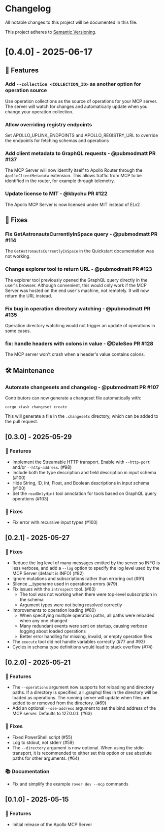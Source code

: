 # Changelog

All notable changes to this project will be documented in this file.

This project adheres to [Semantic Versioning](https://semver.org/spec/v2.0.0.html).

# [0.4.0] - 2025-06-17

## 🚀 Features

### Add `--collection <COLLECTION_ID>` as another option for operation source

Use operation collections as the source of operations for your MCP server. The server will watch for changes and automatically update when you change your operation collection.

### Allow overriding registry endpoints 

Set APOLLO_UPLINK_ENDPOINTS and APOLLO_REGISTRY_URL to override the endpoints for fetching schemas and operations

### Add client metadata to GraphQL requests - @pubmodmatt PR #137

The MCP Server will now identify itself to Apollo Router through the `ApolloClientMetadata` extension. This allows traffic from MCP to be identified in the router, for example through telemetry.

### Update license to MIT - @kbychu PR #122

The Apollo MCP Server is now licensed under MIT instead of ELv2

## 🐛 Fixes

### Fix GetAstronautsCurrentlyInSpace query - @pubmodmatt PR #114

The `GetAstronautsCurrentlyInSpace` in the Quickstart documentation was not working.

### Change explorer tool to return URL - @pubmodmatt PR #123

The explorer tool previously opened the GraphQL query directly in the user's browser. Although convenient, this would only work if the MCP Server was hosted on the end user's machine, not remotely. It will now return the URL instead.

### Fix bug in operation directory watching - @pubmodmatt PR #135

Operation directory watching would not trigger an update of operations in some cases.

### fix: handle headers with colons in value - @DaleSeo PR #128

The MCP server won't crash when a header's value contains colons.

## 🛠 Maintenance

### Automate changesets and changelog - @pubmodmatt PR #107

Contributors can now generate a changeset file automatically with:
```console
cargo xtask changeset create
```
This will generate a file in the `.changesets` directory, which can be added to the pull request.



## [0.3.0] - 2025-05-29

### 🚀 Features

- Implement the Streamable HTTP transport. Enable with `--http-port` and/or `--http-address`. (#98)
- Include both the type description and field description in input schema (#100)
- Hide String, ID, Int, Float, and Boolean descriptions in input schema (#100)
- Set the `readOnlyHint` tool annotation for tools based on GraphQL query operations (#103)

### 🐛 Fixes

- Fix error with recursive input types (#100)

## [0.2.1] - 2025-05-27

### 🐛 Fixes

- Reduce the log level of many messages emitted by the server so INFO is less verbose, and add a `--log` option to specify the log level used by the MCP Server (default is INFO) (#82)
- Ignore mutations and subscriptions rather than erroring out (#91)
- Silence __typename used in operations errors (#79)
- Fix issues with the `introspect` tool. (#83)
  - The tool was not working when there were top-level subscription in the schema
  - Argument types were not being resolved correctly
- Improvements to operation loading (#80)
  - When specifying multiple operation paths, all paths were reloaded when any one changed
  - Many redundant events were sent on startup, causing verbose logging about loaded operations
  - Better error handling for missing, invalid, or empty operation files
- The `execute` tool did not handle variables correctly (#77 and #93)
- Cycles in schema type definitions would lead to stack overflow (#74)

## [0.2.0] - 2025-05-21

### 🚀 Features

- The `--operations` argument now supports hot reloading and directory paths. If a directory is specified, all .graphql files in the directory will be loaded as operations. The running server will update when files are added to or removed from the directory. (#69)
- Add an optional `--sse-address` argument to set the bind address of the MCP server. Defaults to 127.0.0.1. (#63)

### 🐛 Fixes

- Fixed PowerShell script (#55)
- Log to stdout, not stderr (#59)
- The `--directory` argument is now optional. When using the stdio transport, it is recommended to either set this option or use absolute paths for other arguments. (#64)

### 📚 Documentation

- Fix and simplify the example `rover dev --mcp` commands

## [0.1.0] - 2025-05-15

### 🚀 Features

- Initial release of the Apollo MCP Server
